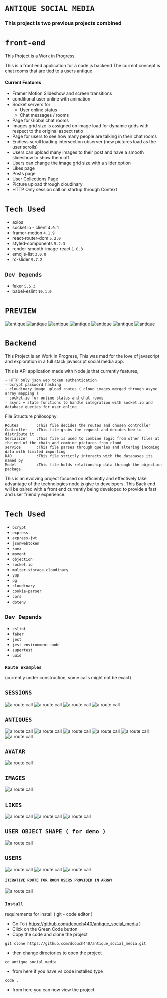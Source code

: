 # `ANTIQUE SOCIAL MEDIA`

### This project is two previous projects combined

# `front-end`

  This Project is a Work in Progress

  This is a front end application for a node.js backend
  The current concept is chat rooms that are tied to a users antique

  #### Current Features

  - Framer Motion Slideshow and screen transitions
  - conditional user online with animation
  - Socket servers for
    - User online status
    - Chat messages / rooms
  - Page for Global chat rooms
  - Images grid size is assigned on image load for dynamic grids with respect to the original aspect ratio
  - Page for users to see how many people are talking in their chat rooms
  - Endless scroll loading intersection observer (new pictures load as the user scrolls)
  - Users can upload many images to their post and have a smooth slideshow to show them off
  - Users can change the image grid size with a slider option
  - Likes page
  - Posts page
  - User Collections Page
  - Picture upload through cloudinary
  - HTTP Only session call on startup through Context

# `Tech Used`
- axios
- socket io - client `4.0.1`
- framer-motion `4.1.9`
- react-router-dom `5.2.0`
- styled-components `5.2.3`
- render-smooth-image-react `1.0.3`
- emojis-list `3.0.0`
- rc-slider `9.7.2`
## `Dev Depends`
- faker `5.5.3`
- babel-eslint `10.1.0`


# `PREVIEW`

<img src='img/front-end/antique-home.PNG' alt='antique'>
<img src='img/front-end/antique-upload.PNG' alt='antique'>
<img src='img/front-end/antique-uploaded.PNG' alt='antique'>
<img src='img/front-end/antique-new-upload.PNG' alt='antique'>
<img src='img/front-end/antique-likes.PNG' alt='antique'>
<img src='img/front-end/antique-rooms.PNG' alt='antique'>
<img src='img/front-end/antique-chat.PNG' alt='antique'>

# `Backend`

  This Project is an Work in Progress, This was mad for the love of javascript and exploration in a full stack javascript social media app.

  This is API application made with Node.js that currently features,

    - HTTP only json web token authentication
    - bcrypt password hashing
    - cloudinary image upload routes ( cloud images merged through async array mapping )
    - socket.io for online status and chat rooms
    - async + state functions to handle integration with socket.io and database queries for user online

  File Structure philosophy:

    Routes        :This file decides the routes and chosen controller
    Controller    :This file grabs the request and decides how to distribute it
    Serializer    :This file is used to combine logic from other files at the end of the chain and combine pictures from cloud
    service       :This file parses through queries and altering incoming data with limited importing
    DAO           :This file strictly interacts with the databases its named by
    Model         :This file holds relationship data through the objection package

  This is an evolving project focused on efficiently and effectively take advantage of the technologies node.js give to developers. This Back end will be paired with a front end currently being developed to provide a fast and user friendly experience.


# `Tech Used`
  * `bcrypt`
  * `express`
  * `express-jwt`
  * `jsonwebtoken`
  * `knex`
  * `moment`
  * `objection`
  * `socket.io`
  * `multer-storage-cloudinary`
  * `yup`
  * `pg`
  * `cloudinary`
  * `cookie-parser`
  * `cors`
  * `dotenv`
## `Dev Depends`
  * `eslint`
  * `faker`
  * `jest`
  * `jest-environment-node`
  * `supertest`
  * `uuid`

### `Route examples`

(currently under construction, some calls might not be exact)

## `SESSIONS`

<img src='img/back-end/http-only.PNG' alt='a route call'>
<img src='img/back-end/session.PNG' alt='a route call'>
<img src='img/back-end/signout.PNG' alt='a route call'>
<img src='img/back-end/cookie.PNG' alt='a route call'>

## `ANTIQUES`

<img src='img/back-end/antiques_get.PNG' alt='a route call'>
<img src='img/back-end/antiques_id.PNG' alt='a route call'>
<img src='img/back-end/antiques_delete.PNG' alt='a route call'>
<img src='img/back-end/antiques_images.PNG' alt='a route call'>
<img src='img/back-end/antiques_likes.PNG' alt='a route call'>
<img src='img/back-end/antiques_post.PNG' alt='a route call'>

## `AVATAR`
<img src='img/back-end/avatars_post.PNG' alt='a route call'>

## `IMAGES`

<img src='img/back-end/images_post.PNG' alt='a route call'>

## `LIKES`

<img src='img/back-end/likes_like.PNG' alt='a route call'>
<img src='img/back-end/likes_dislike.PNG' alt='a route call'>
<img src='img/back-end/likes_likes.PNG' alt='a route call'>

## `USER OBJECT SHAPE ( for demo )`
<img src='img/back-end/users_development_route.PNG' alt='a route call'>

## `USERS`

<img src='img/back-end/users_signin.PNG' alt='a route call'>
<img src='img/back-end/users_signup.PNG' alt='a route call'>
<img src='img/back-end/users_antiques.PNG' alt='a route call'>

#### `ITERATIVE ROUTE FOR ROOM USERS PROVIDED IN ARRAY`
<img src='img/back-end/users_in_room_iterable.PNG' alt='a route call'>


### `Install`
requirements for install ( git - code editor )
- Go To ( https://github.com/dcouch440/antique_social_media )
- Click on the Green Code button
- Copy the code and clone the project
```
git clone https://github.com/dcouch440/antique_social_media.git
```
- then change directories to open the project
```
cd antique_social_media
```
- from here if you have vs code installed type
```
code .
```
- from here you can now view the project